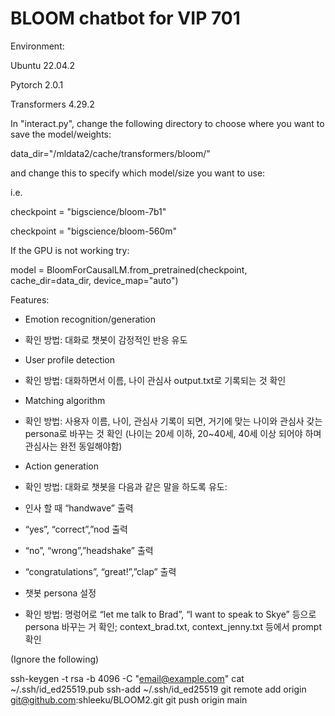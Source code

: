 # BLOOM chatbot for VIP 701 

Environment:

Ubuntu 22.04.2

Pytorch 2.0.1

Transformers 4.29.2


In "interact.py", change the following directory to choose where you want to save the model/weights:

data_dir="/mldata2/cache/transformers/bloom/"

and change this to specify which model/size you want to use:

i.e.

checkpoint = "bigscience/bloom-7b1"

checkpoint = "bigscience/bloom-560m"

If the GPU is not working try:

model = BloomForCausalLM.from_pretrained(checkpoint, cache_dir=data_dir, device_map="auto")

Features:

-	Emotion recognition/generation  
-	확인 방법: 대화로 챗봇이 감정적인 반응 유도

-	User profile detection    
-	확인 방법: 대화하면서 이름, 나이 관심사 output.txt로 기록되는 것 확인

- Matching algorithm  
-	확인 방법: 사용자 이름, 나이, 관심사 기록이 되면, 거기에 맞는 나이와 관심사 갖는 persona로 바꾸는 것 확인 (나이는 20세 이하, 20~40세, 40세 이상 되어야 하며 관심사는 완전 동일해야함)
	
- Action generation  
-	확인 방법: 대화로 챗봇을 다음과 같은 말을 하도록 유도:  
-	인사 할 때 “handwave” 출력  
-	“yes”, “correct”,”nod 출력  
-	“no”, “wrong”,”headshake” 출력  
-	“congratulations”, “great!”,”clap” 출력  

-	챗봇 persona 설정  
-	확인 방법: 명렁어로 “let me talk to Brad”, “I want to speak to Skye” 등으로 persona 바꾸는 거 확인; context_brad.txt, context_jenny.txt 등에서 prompt 확인


(Ignore the following)

ssh-keygen -t rsa -b 4096 -C "email@example.com"
cat ~/.ssh/id_ed25519.pub
ssh-add ~/.ssh/id_ed25519
git remote add origin git@github.com:shleeku/BLOOM2.git
git push origin main
